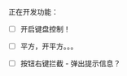 正在开发功能：
- [ ] 开启键盘控制！
- [ ] 平方，开平方。。。
- [ ] 按钮右键拦截 - 弹出提示信息？



<!-- 
### 提示

- 测试： [npm test](https://facebook.github.io/create-react-app/docs/running-tests)
- [Making a Progressive Web App](https://facebook.github.io/create-react-app/docs/making-a-progressive-web-app)
- Deployment：`npm run deploy`

-->
